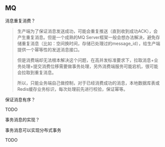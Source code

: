 ## MQ

消息重复消费？

> 生产端为了保证消息发送成功，可能会重复推送（直到收到成功ACK），会产生重复消息。但是一个成熟的MQ Server框架一般会想办法解决，避免存储重复消息（比如：空间换时间，存储已处理过的message_id），给生产端提供一个幂等性的发送消息接口。
> 
> 但是消费端却无法根本解决这个问题，在高并发标准要求下，拉取消息+业务处理+提交消费位移需要做事务处理，另外消费端服务可能宕机，很可能会拉取到重复消息。
> 
> 所以，只能业务端自己做控制，对于已经消费成功的消息，本地数据库表或Redis缓存业务标识，每次处理前先进行校验，保证幂等。

保证消息有序？

TODO

事务消息的实现？

事务消息可以实现分布式事务

TODO
